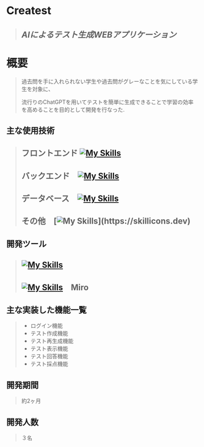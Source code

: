 # Createst
 
> ## *AIによるテスト生成WEBアプリケーション* 

# 概要
> 過去問を手に入れられない学生や過去問がグレーなことを気にしている学生を対象に、
> 
> 流行りのChatGPTを用いてテストを簡単に生成できることで学習の効率を高めることを目的として開発を行なった.

## 主な使用技術 <!--　必要であればver等追記してください --> 
> ## フロントエンド [![My Skills](https://skillicons.dev/icons?i=js,html,css)](https://skillicons.dev)
> ## バックエンド　[![My Skills](https://skillicons.dev/icons?i=django)](https://skillicons.dev)
> ## データベース　[![My Skills](https://skillicons.dev/icons?i=mysql)](https://skillicons.dev)
> ## その他　[![My Skills](https://skillicons.dev/icons?i=nginx,docker,)](https://skillicons.dev)

## 開発ツール
> ## [![My Skills](https://skillicons.dev/icons?i=figma,git,github)](https://skillicons.dev)
> ## [![My Skills](https://skillicons.dev/icons?i=vscode,discord)](https://skillicons.dev)　Miro

## 主な実装した機能一覧

> - ログイン機能
> - テスト作成機能
> - テスト再生成機能
> - テスト表示機能
> - テスト回答機能
> - テスト採点機能

## 開発期間
> 約2ヶ月
## 開発人数
> ３名
